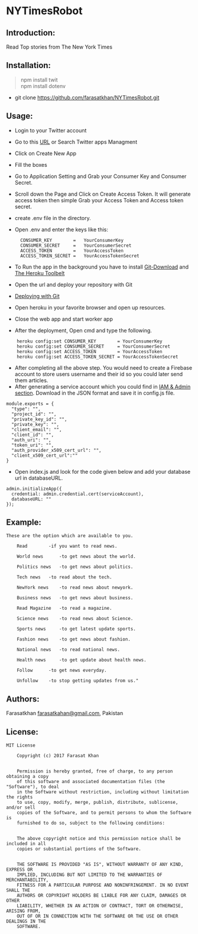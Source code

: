 # NYTimesRobot


Introduction:
--------------
Read Top stories from The New York Times<br />

Installation:
------------------
> npm install twit <br />
> npm install dotenv

- git clone https://github.com/farasatkhan/NYTimesRobot.git

Usage:
------------------
- Login to your Twitter account<br />
- Go to this [URL](https://apps.twitter.com/) or Search Twitter apps Managment<br />
- Click on Create New App<br />
- Fill the boxes<br />
- Go to Application Setting and Grab your Consumer Key and Consumer Secret. <br />
- Scroll down the Page and Click on Create Access Token. It will generate access token then simple Grab your Access Token and Access token secret.<br />
- create .env file in the directory.<br />

- Open .env and enter the keys like this:
  
  ```
	CONSUMER_KEY        =	YourConsumerKey	
	CONSUMER_SECRET     =	YourConsumerSecret
	ACCESS_TOKEN        =	YourAccessToken
	ACCESS_TOKEN_SECRET =	YourAccessTokenSecret
  ```

- To Run the app in the background you have to install [Git-Download](https://git-scm.com/downloads) and [The Heroku Toolbelt](https://devcenter.heroku.com/articles/heroku-cli#download-and-install)
- Open the url and deploy your repository with Git
- [Deploying with Git](https://devcenter.heroku.com/articles/git)
- Open heroku in your favorite browser and open up resources.
- Close the web app and start worker app
- After the deployment, Open cmd and type the following.

```
	heroku config:set CONSUMER_KEY        = YourConsumerKey 
	heroku config:set CONSUMER_SECRET     = YourConsumerSecret 
	heroku config:set ACCESS_TOKEN        = YourAccessToken 
	heroku config:set ACCESS_TOKEN_SECRET = YourAccessTokenSecret
```

- After completing all the above step. You would need to create a Firebase account to store users username and their id so you could later send them articles.
- After generating a service account which you could find in [IAM & Admin section](https://console.cloud.google.com/iam-admin/serviceaccounts/). Download in the JSON format and save it in config.js file.

```
module.exports = {
  "type": "",
  "project_id": "",
  "private_key_id": "",
  "private_key": "",
  "client_email": "",
  "client_id": "",
  "auth_uri": "",
  "token_uri": "",
  "auth_provider_x509_cert_url": "",
  "client_x509_cert_url":""
}
```
- Open index.js and look for the code given below and add your database url in databaseURL.

```
admin.initializeApp({
  credential: admin.credential.cert(serviceAccount),
  databaseURL: ""
});
```
Example:
------------------
```
These are the option which are available to you.

	Read 		-if you want to read news. 

	World news  	-to get news about the world. 

	Politics news 	-to get news about politics. 

	Tech news 	-to read about the tech.

	NewYork news 	-to read news about newyork.

	Business news 	-to get news about business.

	Read Magazine 	-to read a magazine. 

	Science news 	-to read news about Science. 

	Sports news 	-to get latest update sports.

	Fashion news 	-to get news about fashion.

	National news 	-to read national news.

	Health news 	-to get update about health news.

	Follow 		-to get news everyday. 

	Unfollow 	-to stop getting updates from us."
```

Authors:
------------------
  Farasatkhan farasatkahan@gmail.com, Pakistan

License:
------------------

	
```
MIT License

	Copyright (c) 2017 Farasat Khan
	

	Permission is hereby granted, free of charge, to any person obtaining a copy
	of this software and associated documentation files (the "Software"), to deal
	in the Software without restriction, including without limitation the rights
	to use, copy, modify, merge, publish, distribute, sublicense, and/or sell
	copies of the Software, and to permit persons to whom the Software is
	furnished to do so, subject to the following conditions:
	

	The above copyright notice and this permission notice shall be included in all
	copies or substantial portions of the Software.
	

	THE SOFTWARE IS PROVIDED "AS IS", WITHOUT WARRANTY OF ANY KIND, EXPRESS OR
	IMPLIED, INCLUDING BUT NOT LIMITED TO THE WARRANTIES OF MERCHANTABILITY,
	FITNESS FOR A PARTICULAR PURPOSE AND NONINFRINGEMENT. IN NO EVENT SHALL THE
	AUTHORS OR COPYRIGHT HOLDERS BE LIABLE FOR ANY CLAIM, DAMAGES OR OTHER
	LIABILITY, WHETHER IN AN ACTION OF CONTRACT, TORT OR OTHERWISE, ARISING FROM,
	OUT OF OR IN CONNECTION WITH THE SOFTWARE OR THE USE OR OTHER DEALINGS IN THE
	SOFTWARE.

```
